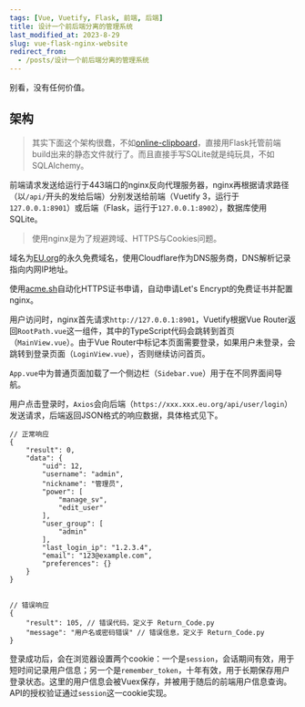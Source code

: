 ```yaml
---
tags: [Vue, Vuetify, Flask, 前端, 后端]
title: 设计一个前后端分离的管理系统
last_modified_at: 2023-8-29
slug: vue-flask-nginx-website
redirect_from: 
  - /posts/设计一个前后端分离的管理系统
---
```


别看，没有任何价值。

## 架构

> 其实下面这个架构很蠢，不如[online-clipboard](https://github.com/Young-Lord/online-clipboard)，直接用Flask托管前端build出来的静态文件就行了。而且直接手写SQLite就是纯玩具，不如SQLAlchemy。

前端请求发送给运行于443端口的nginx反向代理服务器，nginx再根据请求路径（以`/api/`开头的发给后端）分别发送给前端（Vuetify 3，运行于`127.0.0.1:8901`）或后端（Flask，运行于`127.0.0.1:8902`），数据库使用SQLite。

> 使用nginx是为了规避跨域、HTTPS与Cookies问题。

域名为[EU.org](https://nic.eu.org)的永久免费域名，使用Cloudflare作为DNS服务商，DNS解析记录指向内网IP地址。

使用[acme.sh](https://github.com/acmesh-official/acme.sh)自动化HTTPS证书申请，自动申请Let's Encrypt的免费证书并配置nginx。

用户访问时，nginx首先请求`http://127.0.0.1:8901`，Vuetify根据Vue Router返回`RootPath.vue`这一组件，其中的TypeScript代码会跳转到首页（`MainView.vue`）。由于Vue Router中标记本页面需要登录，如果用户未登录，会跳转到登录页面（`LoginView.vue`），否则继续访问首页。

`App.vue`中为普通页面加载了一个侧边栏（`Sidebar.vue`）用于在不同界面间导航。

用户点击登录时，`Axios`会向后端（`https://xxx.xxx.eu.org/api/user/login`）发送请求，后端返回JSON格式的响应数据，具体格式见下。

```json-doc
// 正常响应
{
    "result": 0,
    "data": {
        "uid": 12,
        "username": "admin",
        "nickname": "管理员",
        "power": [
            "manage_sv",
            "edit_user"
        ],
        "user_group": [
            "admin"
        ],
        "last_login_ip": "1.2.3.4",
        "email": "123@example.com",
        "preferences": {}
    }
}


// 错误响应
{
    "result": 105, // 错误代码，定义于 Return_Code.py
    "message": "用户名或密码错误" // 错误信息，定义于 Return_Code.py
}
```

登录成功后，会在浏览器设置两个cookie：一个是`session`，会话期间有效，用于短时间记录用户信息；另一个是`remember_token`，十年有效，用于长期保存用户登录状态。这里的用户信息会被Vuex保存，并被用于随后的前端用户信息查询。API的授权验证通过`session`这一cookie实现。
